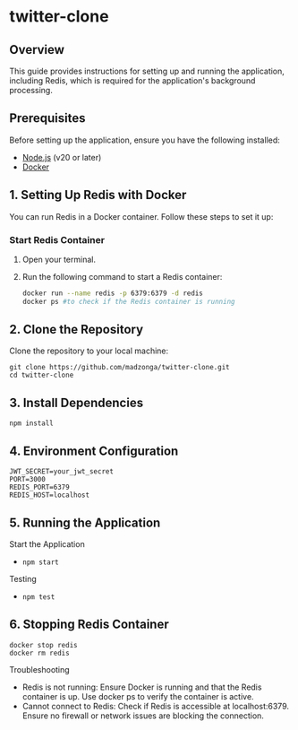 # twitter-clone

## Overview

This guide provides instructions for setting up and running the application, including Redis, which is required for the application's background processing.

## Prerequisites

Before setting up the application, ensure you have the following installed:

- [Node.js](https://nodejs.org/) (v20 or later)
- [Docker](https://www.docker.com/get-started)

## 1. Setting Up Redis with Docker

You can run Redis in a Docker container. Follow these steps to set it up:

### Start Redis Container

1. Open your terminal.
2. Run the following command to start a Redis container:

   ```bash
   docker run --name redis -p 6379:6379 -d redis
   docker ps #to check if the Redis container is running
   ```

## 2. Clone the Repository

Clone the repository to your local machine:

```
git clone https://github.com/madzonga/twitter-clone.git
cd twitter-clone
```

## 3. Install Dependencies

```npm install```

## 4. Environment Configuration

```
JWT_SECRET=your_jwt_secret
PORT=3000
REDIS_PORT=6379
REDIS_HOST=localhost
```

## 5. Running the Application

Start the Application
- ```npm start```

Testing
- ```npm test```

## 6. Stopping Redis Container

```
docker stop redis
docker rm redis
```

Troubleshooting

- Redis is not running: Ensure Docker is running and that the Redis container is up. Use docker ps to verify the container is active.
- Cannot connect to Redis: Check if Redis is accessible at localhost:6379. Ensure no firewall or network issues are blocking the connection.